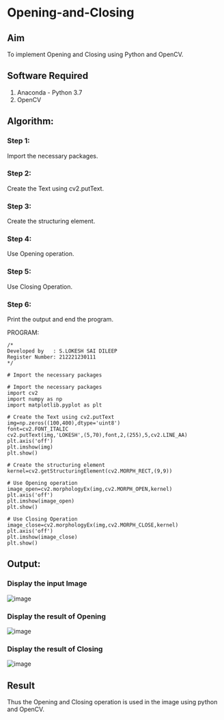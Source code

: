 # Opening-and-Closing

## Aim
To implement Opening and Closing using Python and OpenCV.

## Software Required
1. Anaconda - Python 3.7
2. OpenCV
## Algorithm:
### Step 1:
Import the necessary packages.

### Step 2:
Create the Text using cv2.putText.

### Step 3:
Create the structuring element.

### Step 4:
Use Opening operation.

### Step 5:
Use Closing Operation.

### Step 6:
Print the output and end the program.

PROGRAM:
~~~
/*
Developed by   : S.LOKESH SAI DILEEP
Register Number: 212221230111
*/
~~~
~~~
# Import the necessary packages

# Import the necessary packages
import cv2
import numpy as np
import matplotlib.pyplot as plt

# Create the Text using cv2.putText
img=np.zeros((100,400),dtype='uint8')
font=cv2.FONT_ITALIC
cv2.putText(img,'LOKESH',(5,70),font,2,(255),5,cv2.LINE_AA)
plt.axis('off')
plt.imshow(img)
plt.show()

# Create the structuring element
kernel=cv2.getStructuringElement(cv2.MORPH_RECT,(9,9))

# Use Opening operation
image_open=cv2.morphologyEx(img,cv2.MORPH_OPEN,kernel)
plt.axis('off')
plt.imshow(image_open)
plt.show()

# Use Closing Operation
image_close=cv2.morphologyEx(img,cv2.MORPH_CLOSE,kernel)
plt.axis('off')
plt.imshow(image_close)
plt.show()
~~~
## Output:

### Display the input Image
![image](https://github.com/Lokeshsaidileep/Opening-and-Closing/assets/94883079/bbe368c5-4659-4d4f-8dc8-43151c08edb0)

### Display the result of Opening
![image](https://github.com/Lokeshsaidileep/Opening-and-Closing/assets/94883079/c59353a1-682c-450f-92bf-38428f31acd5)

### Display the result of Closing
![image](https://github.com/Lokeshsaidileep/Opening-and-Closing/assets/94883079/e62a1d8f-f40a-4b33-9296-10ce7a6be2ef)

## Result
Thus the Opening and Closing operation is used in the image using python and OpenCV.
